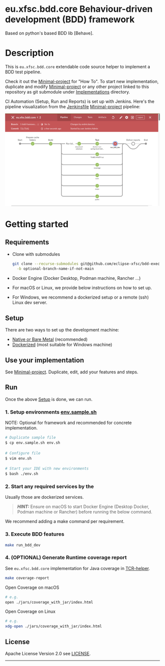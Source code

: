 # eu.xfsc.bdd.core Behaviour-driven development (BDD) framework

Based on python's based BDD lib [Behave].

# Description

This is `eu.xfsc.bdd.core` extendable code source helper to implement a BDD test pipeline.

Check it out the [Minimal-project] for "How To".
To start new implementation, duplicate and modify [Minimal-project] or
any other project linked to this repository as git submodule under [Implementations] directory.

CI Automation (Setup, Run and Reports) is set up with Jenkins.
Here's the pipeline visualization from the [Jenkinsfile](Jenkinsfile) [Minimal-project] pipeline:

![Jenkins-pipeline-visualisation-for-bdd.core.png](docs/Jenkins-pipeline-visualisation-for-bdd.core.png)


# Getting started

## Requirements

* Clone with submodules

  ```bash
  git clone --recurse-submodules git@github.com/eclipse-xfsc/bdd-executor.git \
    -b optional-branch-name-if-not-main
  ```

* Docker Engine (Docker Desktop, Podman machine, Rancher ...)
* For macOS or Linux, we provide below instructions on how to set up.
* For Windows, we recommend a dockerized setup or a remote (ssh) Linux dev server.

## Setup

There are two ways to set up the development machine:

- [Native or Bare Metal](deployment/bare_metal/README.md) (recommended)
- [Dockerized](deployment/docker/README.md) (most suitable for Windows machine)

## Use your implementation

See [Minimal-project].
Duplicate, edit, add your features and steps.


## Run

Once the above [Setup](#setup) is done, we can run.

### 1. Setup environments [env.sample.sh](env.sample.sh)

NOTE: Optional for framework and recommended for concrete implementation.

   ``` bash
   # Duplicate sample file
   $ cp env.sample.sh env.sh

   # Configure file
   $ vim env.sh

   # Start your IDE with new environments
   $ bash ./env.sh
   ```

### 2. Start any required services by the

Usually those are dockerized services.

> **_HINT:_** Ensure on macOS to start Docker Engine (Desktop Docker, Podman machine or Rancher)
before running the below command.

We recommend adding a make command per requirement.

### 3. Execute BDD features

```bash   
make run_bdd_dev
```


### 4. (OPTIONAL) Generate Runtime coverage report

See `eu.xfsc.bdd.core` implementation for Java coverage in [TCR-helper].

```bash
make coverage-report
```

Open Coverage on macOS
``` bash
# e.g.
open ./jars/coverage_with_jar/index.html
```

Open Coverage on Linux
``` bash
# e.g.
xdg-open ./jars/coverage_with_jar/index.html
```

## License

Apache License Version 2.0 see [LICENSE](LICENSE).

----------------------------------------------------------------------------------

[Minimal-project]: implementations/minimal-project/README.md
[Implementations]: ./implementations/
[TCR-helper]: https://gitlab.eclipse.org/eclipse/xfsc/train/BDD/-/blob/main/submodule/trusted-content-resolver-helper/Makefile?ref_type=heads#L54
